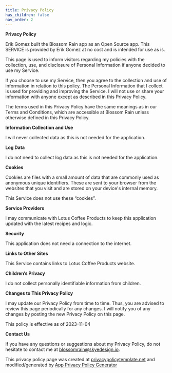 ```yaml
---
title: Privacy Policy
has_children: false
nav_order: 2
---
```


**Privacy Policy**

Erik Gomez built the Blossom Rain app as an Open Source app. This SERVICE is provided by Erik Gomez at no cost and is intended for use as is.

This page is used to inform visitors regarding my policies with the collection, use, and disclosure of Personal Information if anyone decided to use my Service.

If you choose to use my Service, then you agree to the collection and use of information in relation to this policy. The Personal Information that I collect is used for providing and improving the Service. I will not use or share your information with anyone except as described in this Privacy Policy.

The terms used in this Privacy Policy have the same meanings as in our Terms and Conditions, which are accessible at Blossom Rain unless otherwise defined in this Privacy Policy.

**Information Collection and Use**

I will never collected data as this is not needed for the application.

**Log Data**

I do not need to collect log data as this is not needed for the application.

**Cookies**

Cookies are files with a small amount of data that are commonly used as anonymous unique identifiers. These are sent to your browser from the websites that you visit and are stored on your device's internal memory.

This Service does not use these “cookies”.

**Service Providers**

I may communicate with Lotus Coffee Products to keep this application updated with the latest recipes and logic.

**Security**

This application does not need a connection to the internet.

**Links to Other Sites**

This Service contains links to Lotus Coffee Products website.

**Children’s Privacy**

I do not collect personally identifiable information from children.

**Changes to This Privacy Policy**

I may update our Privacy Policy from time to time. Thus, you are advised to review this page periodically for any changes. I will notify you of any changes by posting the new Privacy Policy on this page.

This policy is effective as of 2023-11-04

**Contact Us**

If you have any questions or suggestions about my Privacy Policy, do not hesitate to contact me at blossomrain@skyedesign.io.

This privacy policy page was created at [privacypolicytemplate.net](https://privacypolicytemplate.net) and modified/generated by [App Privacy Policy Generator](https://app-privacy-policy-generator.nisrulz.com/)
